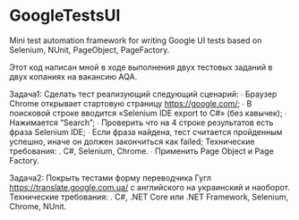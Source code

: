 # GoogleTestsUI
Mini test automation framework for writing Google UI tests based on Selenium, NUnit, PageObject, PageFactory. 

Этот код написан мной в ходе выполнения двух тестовых заданий в двух копаниях на вакансию AQA.

Задача1: Сделать тест реализующий следующий сценарий:
∙        Браузер Chrome открывает стартовую страницу https://google.com/;
∙        В поисковой строке вводится «Selenium IDE export to C#» (без кавычек);
∙        Нажимается “Search”;
∙        Проверить что на 4 строке результатов есть фраза Selenium IDE;
∙        Если фраза найдена, тест считается пройденным успешно, иначе он должен закончиться как failed;
Технические требования:
. C#, Selenium, Chrome.
∙ Применить Page Object и Page Factory.

Задача2: Покрыть тестами форму переводчика Гугл https://translate.google.com.ua/ с английского на украинский и наоборот.
Технические требования: 
. C#, .NET Core или .NET Framework, Selenium, Chrome, NUnit.
